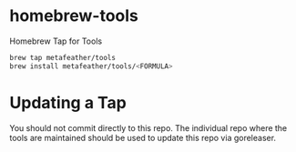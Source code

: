 # homebrew-tools
Homebrew Tap for Tools

```sh
brew tap metafeather/tools
brew install metafeather/tools/<FORMULA>
```

# Updating a Tap
You should not commit directly to this repo. The individual repo where the tools are maintained should be used to update this repo via goreleaser.
